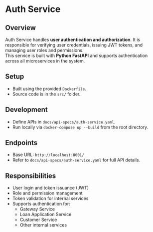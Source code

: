 # Auth Service

## Overview
Auth Service handles **user authentication and authorization**. It is responsible for verifying user credentials, issuing JWT tokens, and managing user roles and permissions.  
This service is built with **Python FastAPI** and supports authentication across all microservices in the system.

## Setup
- Built using the provided `Dockerfile`.
- Source code is in the `src/` folder.

## Development
- Define APIs in `docs/api-specs/auth-service.yaml`.
- Run locally via `docker-compose up --build` from the root directory.

## Endpoints
- Base URL: `http://localhost:8001/`
- Refer to `docs/api-specs/auth-service.yaml` for full API details.

## Responsibilities
- User login and token issuance (JWT)
- Role and permission management
- Token validation for internal services
- Supports authentication for:
    - Gateway Service
    - Loan Application Service
    - Customer Service
    - Other internal services
